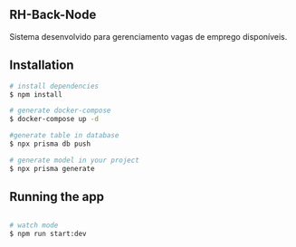 ## RH-Back-Node
Sistema desenvolvido para gerenciamento vagas de emprego disponíveis.

## Installation

```bash
# install dependencies
$ npm install

# generate docker-compose
$ docker-compose up -d

#generate table in database
$ npx prisma db push

# generate model in your project
$ npx prisma generate

```

## Running the app

```bash

# watch mode
$ npm run start:dev

```
